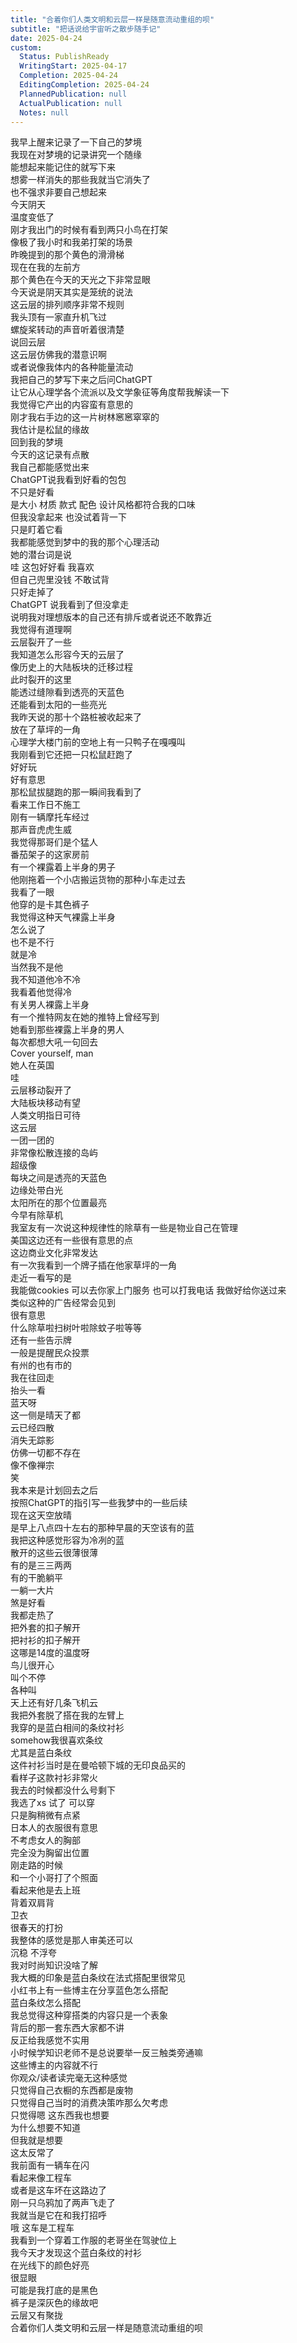 ```yaml
---  
title: "合着你们人类文明和云层一样是随意流动重组的呗"  
subtitle: "把话说给宇宙听之散步随手记"  
date: 2025-04-24  
custom:  
  Status: PublishReady  
  WritingStart: 2025-04-17  
  Completion: 2025-04-24  
  EditingCompletion: 2025-04-24  
  PlannedPublication: null  
  ActualPublication: null  
  Notes: null  
---      
```

我早上醒来记录了一下自己的梦境    
我现在对梦境的记录讲究一个随缘    
能想起来能记住的就写下来    
想雾一样消失的那些我就当它消失了    
也不强求非要自己想起来      
今天阴天    
温度变低了    
刚才我出门的时候有看到两只小鸟在打架    
像极了我小时和我弟打架的场景      
昨晚提到的那个黄色的滑滑梯    
现在在我的左前方    
那个黄色在今天的天光之下非常显眼      
今天说是阴天其实是笼统的说法    
这云层的排列顺序非常不规则    
我头顶有一家直升机飞过    
螺旋桨转动的声音听着很清楚    
说回云层    
这云层仿佛我的潜意识啊    
或者说像我体内的各种能量流动      
我把自己的梦写下来之后问ChatGPT    
让它从心理学各个流派以及文学象征等角度帮我解读一下    
我觉得它产出的内容蛮有意思的      
刚才我右手边的这一片树林窸窸窣窣的    
我估计是松鼠的缘故      
回到我的梦境    
今天的这记录有点散    
我自己都能感觉出来    
ChatGPT说我看到好看的包包    
不只是好看    
是大小 材质 款式 配色 设计风格都符合我的口味    
但我没拿起来 也没试着背一下    
只是盯着它看    
我都能感觉到梦中的我的那个心理活动    
她的潜台词是说    
哇 这包好好看 我喜欢    
但自己兜里没钱 不敢试背    
只好走掉了    
ChatGPT 说我看到了但没拿走    
说明我对理想版本的自己还有排斥或者说还不敢靠近    
我觉得有道理啊      
云层裂开了一些    
我知道怎么形容今天的云层了    
像历史上的大陆板块的迁移过程    
此时裂开的这里    
能透过缝隙看到透亮的天蓝色    
还能看到太阳的一些亮光      
我昨天说的那十个路桩被收起来了    
放在了草坪的一角    
心理学大楼门前的空地上有一只鸭子在嘎嘎叫    
我刚看到它还把一只松鼠赶跑了    
好好玩    
好有意思    
那松鼠拔腿跑的那一瞬间我看到了    
看来工作日不施工      
刚有一辆摩托车经过    
那声音虎虎生威    
我觉得那哥们是个猛人      
番茄架子的这家房前    
有一个裸露着上半身的男子    
他刚拖着一个小店搬运货物的那种小车走过去    
我看了一眼    
他穿的是卡其色裤子      
我觉得这种天气裸露上半身    
怎么说了    
也不是不行    
就是冷    
当然我不是他    
我不知道他冷不冷    
我看着他觉得冷      
有关男人裸露上半身    
有一个推特网友在她的推特上曾经写到    
她看到那些裸露上半身的男人    
每次都想大吼一句回去    
Cover yourself, man    
她人在英国      
哇    
云层移动裂开了    
大陆板块移动有望    
人类文明指日可待      
这云层    
一团一团的    
非常像松散连接的岛屿    
超级像    
每块之间是透亮的天蓝色    
边缘处带白光    
太阳所在的那个位置最亮      
今早有除草机    
我室友有一次说这种规律性的除草有一些是物业自己在管理      
美国这边还有一些很有意思的点    
这边商业文化非常发达    
有一次我看到一个牌子插在他家草坪的一角    
走近一看写的是    
我能做cookies 可以去你家上门服务 也可以打我电话 我做好给你送过来    
类似这种的广告经常会见到    
很有意思    
什么除草啦扫树叶啦除蚊子啦等等    
还有一些告示牌    
一般是提醒民众投票    
有州的也有市的      
我在往回走    
抬头一看    
蓝天呀    
这一侧是晴天了都    
云已经四散    
消失无踪影    
仿佛一切都不存在    
像不像禅宗    
笑      
我本来是计划回去之后    
按照ChatGPT的指引写一些我梦中的一些后续    
现在这天空放晴    
是早上八点四十左右的那种早晨的天空该有的蓝    
我把这种感觉形容为冷冽的蓝    
散开的这些云很薄很薄    
有的是三三两两    
有的干脆躺平    
一躺一大片    
煞是好看      
我都走热了    
把外套的扣子解开    
把衬衫的扣子解开    
这哪是14度的温度呀      
鸟儿很开心    
叫个不停    
各种叫    
天上还有好几条飞机云      
我把外套脱了搭在我的左臂上    
我穿的是蓝白相间的条纹衬衫    
somehow我很喜欢条纹    
尤其是蓝白条纹    
这件衬衫当时是在曼哈顿下城的无印良品买的    
看样子这款衬衫非常火    
我去的时候都没什么号剩下    
我选了xs 试了 可以穿    
只是胸稍微有点紧    
日本人的衣服很有意思    
不考虑女人的胸部    
完全没为胸留出位置      
刚走路的时候    
和一个小哥打了个照面    
看起来他是去上班    
背着双肩背    
卫衣    
很春天的打扮    
我整体的感觉是那人审美还可以    
沉稳 不浮夸      
我对时尚知识没啥了解    
我大概的印象是蓝白条纹在法式搭配里很常见    
小红书上有一些博主在分享蓝色怎么搭配    
蓝白条纹怎么搭配    
我总觉得这种穿搭类的内容只是一个表象    
背后的那一套东西大家都不讲    
反正给我感觉不实用      
小时候学知识老师不是总说要举一反三触类旁通嘛    
这些博主的内容就不行    
你观众/读者读完毫无这种感觉    
只觉得自己衣橱的东西都是废物    
只觉得自己当时的消费决策咋那么欠考虑    
只觉得嗯 这东西我也想要    
为什么想要不知道    
但我就是想要    
这太反常了      
我前面有一辆车在闪    
看起来像工程车    
或者是这车坏在这路边了      
刚一只乌鸦加了两声飞走了    
我就当是它在和我打招呼      
哦 这车是工程车    
我看到一个穿着工作服的老哥坐在驾驶位上      
我今天才发现这个蓝白条纹的衬衫    
在光线下的颜色好亮    
很显眼    
可能是我打底的是黑色    
裤子是深灰色的缘故吧      
云层又有聚拢    
合着你们人类文明和云层一样是随意流动重组的呗      
  